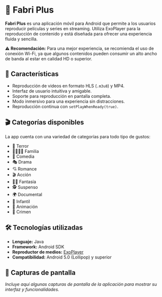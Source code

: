 # 📱 Fabri Plus

**Fabri Plus** es una aplicación móvil para Android que permite a los usuarios reproducir películas y series en streaming. Utiliza ExoPlayer para la reproducción de contenido y está diseñada para ofrecer una experiencia fluida y sencilla.

⚠️ **Recomendación:** Para una mejor experiencia, se recomienda el uso de conexión Wi-Fi, ya que algunos contenidos pueden consumir un alto ancho de banda al estar en calidad HD o superior.

## 🚀 Características

- Reproducción de videos en formato HLS (`.m3u8`) y MP4.
- Interfaz de usuario intuitiva y amigable.
- Soporte para reproducción en pantalla completa.
- Modo inmersivo para una experiencia sin distracciones.
- Reproducción continua con `setPlayWhenReady(true)`.

## 🎬 Categorías disponibles

La app cuenta con una variedad de categorías para todo tipo de gustos:

- 🎃 Terror
- 👨‍👩‍👧‍👦 Familia
- 🤣 Comedia
- 🎭 Drama
- 💘 Romance
- 🎬 Acción
- 🧙‍♂️ Fantasía
- 🕵️ Suspenso
- 🌍 Documental
- 👦 Infantil
- 🐉 Animación
- 🔫 Crimen

## 🛠️ Tecnologías utilizadas

- **Lenguaje:** Java
- **Framework:** Android SDK
- **Reproductor de medios:** [ExoPlayer](https://exoplayer.dev/)
- **Compatibilidad:** Android 5.0 (Lollipop) y superior

## 📸 Capturas de pantalla

*Incluye aquí algunas capturas de pantalla de la aplicación para mostrar su interfaz y funcionalidades.*


